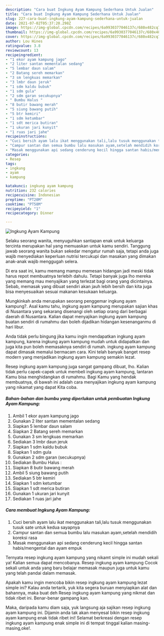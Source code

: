 ```yaml
---
description: "Cara buat Ingkung Ayam Kampung Sederhana Untuk Jualan"
title: "Cara buat Ingkung Ayam Kampung Sederhana Untuk Jualan"
slug: 227-cara-buat-ingkung-ayam-kampung-sederhana-untuk-jualan
date: 2021-07-02T05:37:20.298Z
image: https://img-global.cpcdn.com/recipes/6a9930377046137c/680x482cq70/ingkung-ayam-kampung-foto-resep-utama.jpg
thumbnail: https://img-global.cpcdn.com/recipes/6a9930377046137c/680x482cq70/ingkung-ayam-kampung-foto-resep-utama.jpg
cover: https://img-global.cpcdn.com/recipes/6a9930377046137c/680x482cq70/ingkung-ayam-kampung-foto-resep-utama.jpg
author: Lou Hines
ratingvalue: 3.8
reviewcount: 13
recipeingredient:
- "1 ekor ayam kampung jago"
- "2 liter santan mementalan sedang"
- "5 lembar daun salam"
- "2 Batang sereh memarkan"
- "3 sm lengkuas memarkan"
- "3 lmbr daun jeruk"
- "1 sdm kaldu bubuk"
- "1 sdm gula"
- "2 sdm garan secukupnya"
- " Bumbu Halus "
- "8 butir bawang merah"
- "5 siung bawang putih"
- "5 btr kemiri"
- "1 sdm ketumbar"
- "1 sdt merica butiran"
- "1 ukuran jari kunyit"
- "1 ruas jari jahe"
recipeinstructions:
- "Cuci bersih ayam lalu ikat menggunakan tali,lalu tusuk menggunakan tusuk sate untuk kedua sayapnya"
- "Campur santan dan semua bumbu lalu masukan ayam,setelah mendidih koreksi rasa"
- "Masak menggunakan api sedang cenderung kecil hingga santan habis/mengental dan ayam empuk"
categories:
- Resep
tags:
- ingkung
- ayam
- kampung

katakunci: ingkung ayam kampung 
nutrition: 232 calories
recipecuisine: Indonesian
preptime: "PT20M"
cooktime: "PT58M"
recipeyield: "1"
recipecategory: Dinner

---
```



![Ingkung Ayam Kampung](https://img-global.cpcdn.com/recipes/6a9930377046137c/680x482cq70/ingkung-ayam-kampung-foto-resep-utama.jpg)

Selaku seorang wanita, menyuguhkan santapan enak untuk keluarga tercinta merupakan hal yang memuaskan untuk kamu sendiri. Tanggung jawab seorang  wanita bukan sekedar mengatur rumah saja, tetapi anda juga wajib menyediakan keperluan nutrisi tercukupi dan masakan yang dimakan anak-anak wajib menggugah selera.

Di era  saat ini, kamu memang mampu memesan hidangan jadi meski tidak harus repot membuatnya terlebih dahulu. Tetapi banyak juga lho mereka yang memang mau menyajikan yang terlezat bagi orang yang dicintainya. Sebab, memasak yang dibuat sendiri akan jauh lebih bersih dan kita juga bisa menyesuaikan sesuai makanan kesukaan keluarga. 



Mungkinkah anda merupakan seorang penggemar ingkung ayam kampung?. Asal kamu tahu, ingkung ayam kampung merupakan sajian khas di Nusantara yang sekarang disenangi oleh setiap orang dari berbagai daerah di Nusantara. Kalian dapat menyajikan ingkung ayam kampung buatan sendiri di rumahmu dan boleh dijadikan hidangan kesenanganmu di hari libur.

Anda tidak perlu bingung jika kamu ingin mendapatkan ingkung ayam kampung, karena ingkung ayam kampung mudah untuk didapatkan dan juga kita pun boleh memasaknya sendiri di rumah. ingkung ayam kampung dapat dimasak memalui bermacam cara. Kini telah banyak banget resep modern yang menjadikan ingkung ayam kampung semakin lezat.

Resep ingkung ayam kampung juga sangat gampang dibuat, lho. Kalian tidak perlu capek-capek untuk membeli ingkung ayam kampung, lantaran Kamu bisa menghidangkan di rumahmu. Bagi Kamu yang hendak membuatnya, di bawah ini adalah cara menyajikan ingkung ayam kampung yang nikamat yang dapat Kita coba.

<!--inarticleads1-->

##### Bahan-bahan dan bumbu yang diperlukan untuk pembuatan Ingkung Ayam Kampung:

1. Ambil 1 ekor ayam kampung jago
1. Gunakan 2 liter santan mementalan sedang
1. Siapkan 5 lembar daun salam
1. Siapkan 2 Batang sereh memarkan
1. Gunakan 3 sm lengkuas memarkan
1. Sediakan 3 lmbr daun jeruk
1. Siapkan 1 sdm kaldu bubuk
1. Siapkan 1 sdm gula
1. Gunakan 2 sdm garan (secukupnya)
1. Sediakan  Bumbu Halus :
1. Siapkan 8 butir bawang merah
1. Ambil 5 siung bawang putih
1. Sediakan 5 btr kemiri
1. Siapkan 1 sdm ketumbar
1. Siapkan 1 sdt merica butiran
1. Gunakan 1 ukuran jari kunyit
1. Sediakan 1 ruas jari jahe




<!--inarticleads2-->

##### Cara membuat Ingkung Ayam Kampung:

1. Cuci bersih ayam lalu ikat menggunakan tali,lalu tusuk menggunakan tusuk sate untuk kedua sayapnya
1. Campur santan dan semua bumbu lalu masukan ayam,setelah mendidih koreksi rasa
1. Masak menggunakan api sedang cenderung kecil hingga santan habis/mengental dan ayam empuk




Ternyata resep ingkung ayam kampung yang nikamt simple ini mudah sekali ya! Kalian semua dapat mencobanya. Resep ingkung ayam kampung Cocok sekali untuk anda yang baru belajar memasak maupun juga untuk kamu yang telah pandai dalam memasak.

Apakah kamu ingin mencoba bikin resep ingkung ayam kampung lezat simple ini? Kalau anda tertarik, yuk kita segera buruan menyiapkan alat dan bahannya, maka buat deh Resep ingkung ayam kampung yang nikmat dan tidak ribet ini. Benar-benar gampang kan. 

Maka, daripada kamu diam saja, yuk langsung aja sajikan resep ingkung ayam kampung ini. Dijamin anda tak akan menyesal bikin resep ingkung ayam kampung enak tidak ribet ini! Selamat berkreasi dengan resep ingkung ayam kampung enak simple ini di tempat tinggal kalian masing-masing,oke!.

